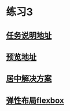 # 练习3
## [任务说明地址](http://ife.baidu.com/2016/task/detail?taskId=4)
## [预览地址](http://colorlight.f3322.net:690/pratice4/index.html)

## [居中解决方案](https://css-tricks.com/centering-css-complete-guide/)

## [弹性布局flexbox](http://www.ruanyifeng.com/blog/2015/07/flex-grammar.html)